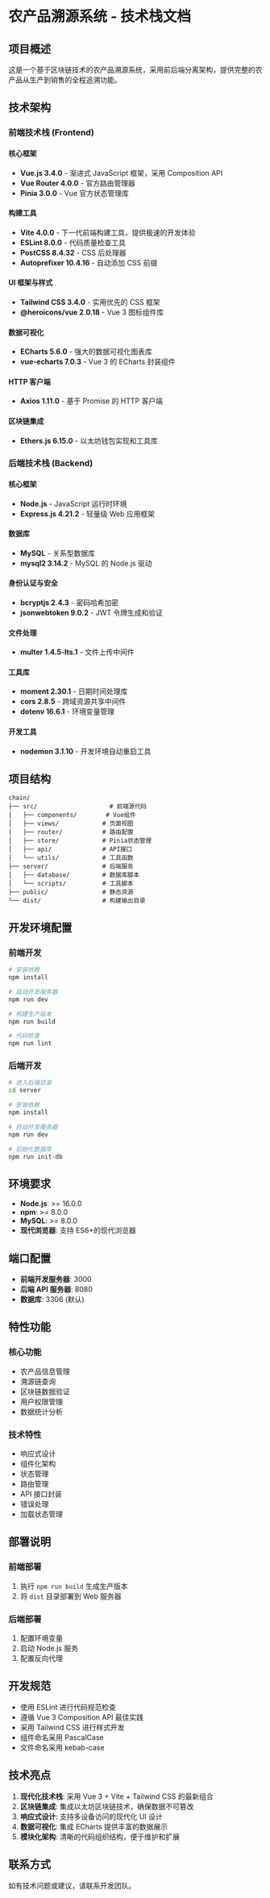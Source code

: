 # 农产品溯源系统 - 技术栈文档

## 项目概述

这是一个基于区块链技术的农产品溯源系统，采用前后端分离架构，提供完整的农产品从生产到销售的全程追溯功能。

## 技术架构

### 前端技术栈 (Frontend)

#### 核心框架

- **Vue.js 3.4.0** - 渐进式 JavaScript 框架，采用 Composition API
- **Vue Router 4.0.0** - 官方路由管理器
- **Pinia 3.0.0** - Vue 官方状态管理库

#### 构建工具

- **Vite 4.0.0** - 下一代前端构建工具，提供极速的开发体验
- **ESLint 8.0.0** - 代码质量检查工具
- **PostCSS 8.4.32** - CSS 后处理器
- **Autoprefixer 10.4.16** - 自动添加 CSS 前缀

#### UI 框架与样式

- **Tailwind CSS 3.4.0** - 实用优先的 CSS 框架
- **@heroicons/vue 2.0.18** - Vue 3 图标组件库

#### 数据可视化

- **ECharts 5.6.0** - 强大的数据可视化图表库
- **vue-echarts 7.0.3** - Vue 3 的 ECharts 封装组件

#### HTTP 客户端

- **Axios 1.11.0** - 基于 Promise 的 HTTP 客户端

#### 区块链集成

- **Ethers.js 6.15.0** - 以太坊钱包实现和工具库

### 后端技术栈 (Backend)

#### 核心框架

- **Node.js** - JavaScript 运行时环境
- **Express.js 4.21.2** - 轻量级 Web 应用框架

#### 数据库

- **MySQL** - 关系型数据库
- **mysql2 3.14.2** - MySQL 的 Node.js 驱动

#### 身份认证与安全

- **bcryptjs 2.4.3** - 密码哈希加密
- **jsonwebtoken 9.0.2** - JWT 令牌生成和验证

#### 文件处理

- **multer 1.4.5-lts.1** - 文件上传中间件

#### 工具库

- **moment 2.30.1** - 日期时间处理库
- **cors 2.8.5** - 跨域资源共享中间件
- **dotenv 16.6.1** - 环境变量管理

#### 开发工具

- **nodemon 3.1.10** - 开发环境自动重启工具

## 项目结构

```
chain/
├── src/                    # 前端源代码
│   ├── components/        # Vue组件
│   ├── views/            # 页面视图
│   ├── router/           # 路由配置
│   ├── store/            # Pinia状态管理
│   ├── api/              # API接口
│   └── utils/            # 工具函数
├── server/               # 后端服务
│   ├── database/         # 数据库脚本
│   └── scripts/          # 工具脚本
├── public/               # 静态资源
└── dist/                 # 构建输出目录
```

## 开发环境配置

### 前端开发

```bash
# 安装依赖
npm install

# 启动开发服务器
npm run dev

# 构建生产版本
npm run build

# 代码检查
npm run lint
```

### 后端开发

```bash
# 进入后端目录
cd server

# 安装依赖
npm install

# 启动开发服务器
npm run dev

# 初始化数据库
npm run init-db
```

## 环境要求

- **Node.js**: >= 16.0.0
- **npm**: >= 8.0.0
- **MySQL**: >= 8.0.0
- **现代浏览器**: 支持 ES6+的现代浏览器

## 端口配置

- **前端开发服务器**: 3000
- **后端 API 服务器**: 8080
- **数据库**: 3306 (默认)

## 特性功能

### 核心功能

- 农产品信息管理
- 溯源链查询
- 区块链数据验证
- 用户权限管理
- 数据统计分析

### 技术特性

- 响应式设计
- 组件化架构
- 状态管理
- 路由管理
- API 接口封装
- 错误处理
- 加载状态管理

## 部署说明

### 前端部署

1. 执行 `npm run build` 生成生产版本
2. 将 `dist` 目录部署到 Web 服务器

### 后端部署

1. 配置环境变量
2. 启动 Node.js 服务
3. 配置反向代理

## 开发规范

- 使用 ESLint 进行代码规范检查
- 遵循 Vue 3 Composition API 最佳实践
- 采用 Tailwind CSS 进行样式开发
- 组件命名采用 PascalCase
- 文件命名采用 kebab-case

## 技术亮点

1. **现代化技术栈**: 采用 Vue 3 + Vite + Tailwind CSS 的最新组合
2. **区块链集成**: 集成以太坊区块链技术，确保数据不可篡改
3. **响应式设计**: 支持多设备访问的现代化 UI 设计
4. **数据可视化**: 集成 ECharts 提供丰富的数据展示
5. **模块化架构**: 清晰的代码组织结构，便于维护和扩展

## 联系方式

如有技术问题或建议，请联系开发团队。
